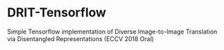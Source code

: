 # DRIT-Tensorflow
Simple Tensorflow implementation of Diverse Image-to-Image Translation via Disentangled Representations (ECCV 2018 Oral)
